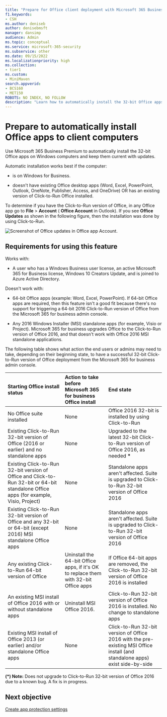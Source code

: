 ```yaml
---
title: "Prepare for Office client deployment with Microsoft 365 Business Premium"
f1.keywords:
- CSH
ms.author: deniseb
author: denisebmsft
manager: dansimp
audience: Admin
ms.topic: conceptual
ms.service: microsoft-365-security
ms.subservice: other
ms.date: 09/15/2022
ms.localizationpriority: high
ms.collection: 
- tier1
ms.custom:
- MiniMaven
search.appverid:
- BCS160
- MET150
ROBOTS: NO INDEX, NO FOLLOW
description: "Learn how to automatically install the 32-bit Office apps on Windows computers and keep them updated in Microsoft 365 Business Premium."
---
```


# Prepare to automatically install Office apps to client computers

Use Microsoft 365 Business Premium to automatically install the 32-bit Office apps on Windows computers and keep them current with updates.
  
Automatic installation works best if the computer: 

- is on Windows for Business.
  
- doesn't have existing Office desktop apps (Word, Excel, PowerPoint, Outlook, OneNote, Publisher, Access, and OneDrive) OR has an existing version of Click-to-Run Office installed.

To determine if you have the Click-to-Run version of Office, in any Office app go to **File** \> **Account** ( **Office Account** in Outlook). If you see **Office Updates** as shown in the following figure, then the installation was done by using Click-to-Run.
  
![Screenshot of Office updates in Office app Account.](./../media/e3439380-fa43-4ed6-ae5d-64851c297df5.png)
  
## Requirements for using this feature
  
Works with:
  
- A user who has a Windows Business user license, an active Microsoft 365 for Business license, Windows 10 Creators Update, and is joined to Azure Active Directory.

Doesn't work with: 

- 64-bit Office apps (example: Word, Excel, PowerPoint). If 64-bit Office apps are required, then this feature isn't a good fit because there's no support for triggering a 64-bit 2016 Click-to-Run version of Office from the Microsoft 365 for business admin console.

- Any 2016 Windows Installer (MSI) standalone apps (for example, Visio or Project). Microsoft 365 for business upgrades Office to the Click-to-Run version of Office 2016, and that doesn't work with Office 2016 MSI standalone applications.

The following table shows what action the end users or admins may need to take, depending on their beginning state, to have a successful 32-bit Click-to-Run version of Office deployment from the Microsoft 365 for business admin console.<br/>


|Starting Office install status|Action to take before Microsoft 365 for business Office install|End state|
|:-----|:-----|:-----|
|No Office suite installed  |None  |Office 2016 32-bit is installed by using Click-to-Run  |
|Existing Click-to-Run 32-bit version of Office (2016 or earlier) and no standalone apps  |None  |Upgraded to the latest 32-bit Click-to-Run version of Office 2016, as needed **\*** |
|Existing Click-to-Run 32-bit version of Office and Click-to-Run 32-bit or 64-bit standalone Office apps (for example, Visio, Project)  |None  |Standalone apps aren't affected. Suite is upgraded to Click-to-Run 32-bit version of Office 2016  |
|Existing Click-to-Run 32-bit version of Office and any 32-bit or 64-bit (except 2016) MSI standalone Office apps  |None  |Standalone apps aren't affected. Suite is upgraded to Click-to-Run 32-bit version of Office 2016  |
|Any existing Click-to-Run 64-bit version of Office  |Uninstall the 64-bit Office apps, if it's OK to replace them with 32-bit Office apps  |If Office 64-bit apps are removed, the Click-to-Run 32-bit version of Office 2016 is installed  |
|An existing MSI install of Office 2016 with or without standalone apps  |Uninstall MSI Office 2016.  |Click-to-Run 32-bit version of Office 2016 is installed. No change to standalone apps  |
|Existing MSI install of Office 2013 (or earlier) and/or standalone Office apps  |None  |Click-to-Run 32-bit version of Office 2016 with the pre-existing MSI Office install (and standalone apps) exist side-by-side  |

 **(\*) Note:** Does not upgrade to Click-to-Run 32-bit version of Office 2016 due to a known bug. A fix is in progress. 

## Next objective

[Create app protection settings](m365bp-protection-settings-for-windows-10-devices.md)
  